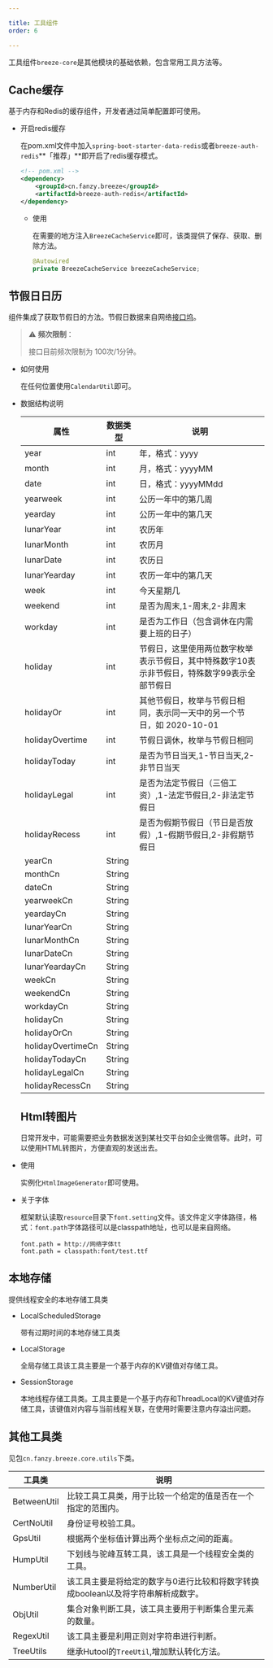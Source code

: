 ```yaml
---  

title: 工具组件  
order: 6 

---
```


工具组件`breeze-core`是其他模块的基础依赖，包含常用工具方法等。

## Cache缓存

基于内存和Redis的缓存组件，开发者通过简单配置即可使用。

* 开启redis缓存
  
  在pom.xml文件中加入`spring-boot-starter-data-redis`或者`breeze-auth-redis`**「推荐」**即开启了redis缓存模式。
  
  ```xml
  <!-- pom.xml -->
  <dependency>
      <groupId>cn.fanzy.breeze</groupId>
      <artifactId>breeze-auth-redis</artifactId>
  </dependency>
  ```
  
  * 使用
    
    在需要的地方注入`BreezeCacheService`即可，该类提供了保存、获取、删除方法。
    
    ```java
    @Autowired
    private BreezeCacheService breezeCacheService;
    ```

## 节假日日历

组件集成了获取节假日的方法。节假日数据来自网络[接口坞](http://www.apihubs.cn/#/)。

> ⚠️ **频次限制**：
> 
> 接口目前频次限制为 100次/1分钟。

* 如何使用
  
  在任何位置使用`CalendarUtil`即可。

* 数据结构说明
  
  | 属性                | 数据类型   | 说明                                               |
  | ----------------- | ------ | ------------------------------------------------ |
  | year              | int    | 年，格式：yyyy                                        |
  | month             | int    | 月，格式：yyyyMM                                      |
  | date              | int    | 日，格式：yyyyMMdd                                    |
  | yearweek          | int    | 公历一年中的第几周                                        |
  | yearday           | int    | 公历一年中的第几天                                        |
  | lunarYear         | int    | 农历年                                              |
  | lunarMonth        | int    | 农历月                                              |
  | lunarDate         | int    | 农历日                                              |
  | lunarYearday      | int    | 农历一年中的第几天                                        |
  | week              | int    | 今天星期几                                            |
  | weekend           | int    | 是否为周末,1-周末,2-非周末                                 |
  | workday           | int    | 是否为工作日（包含调休在内需要上班的日子）                            |
  | holiday           | int    | 节假日，这里使用两位数字枚举表示节假日，其中特殊数字10表示非节假日，特殊数字99表示全部节假日 |
  | holidayOr         | int    | 其他节假日，枚举与节假日相同，表示同一天中的另一个节日，如 2020-10-01         |
  | holidayOvertime   | int    | 节假日调休，枚举与节假日相同                                   |
  | holidayToday      | int    | 是否为节日当天,1-节日当天,2-非节日当天                           |
  | holidayLegal      | int    | 是否为法定节假日（三倍工资）,1-法定节假日,2-非法定节假日                  |
  | holidayRecess     | int    | 是否为假期节假日（节日是否放假）,1-假期节假日,2-非假期节假日                |
  | yearCn            | String |                                                  |
  | monthCn           | String |                                                  |
  | dateCn            | String |                                                  |
  | yearweekCn        | String |                                                  |
  | yeardayCn         | String |                                                  |
  | lunarYearCn       | String |                                                  |
  | lunarMonthCn      | String |                                                  |
  | lunarDateCn       | String |                                                  |
  | lunarYeardayCn    | String |                                                  |
  | weekCn            | String |                                                  |
  | weekendCn         | String |                                                  |
  | workdayCn         | String |                                                  |
  | holidayCn         | String |                                                  |
  | holidayOrCn       | String |                                                  |
  | holidayOvertimeCn | String |                                                  |
  | holidayTodayCn    | String |                                                  |
  | holidayLegalCn    | String |                                                  |
  | holidayRecessCn   | String |                                                  |
  
  ## Html转图片
  
  日常开发中，可能需要把业务数据发送到某社交平台如企业微信等。此时，可以使用HTML转图片，方便直观的发送出去。

* 使用
  
  实例化`HtmlImageGenerator`即可使用。

* 关于字体
  
  框架默认读取`resource`目录下`font.setting`文件。该文件定义字体路径，格式：`font.path`字体路径可以是classpath地址，也可以是来自网络。
  
  ```properties
  font.path = http://网络字体tt
  font.path = classpath:font/test.ttf
  ```

## 本地存储

提供线程安全的本地存储工具类

* LocalScheduledStorage 
  
  带有过期时间的本地存储工具类

* LocalStorage
  
  全局存储工具该工具主要是一个基于内存的KV键值对存储工具。

* SessionStorage
  
  本地线程存储工具类。工具主要是一个基于内存和ThreadLocal的KV键值对存储工具，该键值对内容与当前线程关联，在使用时需要注意内存溢出问题。

## 其他工具类

见包`cn.fanzy.breeze.core.utils`下类。

| 工具类         | 说明                                           |
| ----------- | -------------------------------------------- |
| BetweenUtil | 比较工具工具类，用于比较一个给定的值是否在一个指定的范围内。               |
| CertNoUtil  | 身份证号校验工具。                                    |
| GpsUtil     | 根据两个坐标值计算出两个坐标点之间的距离。                        |
| HumpUtil    | 下划线与驼峰互转工具，该工具是一个线程安全类的工具。                   |
| NumberUtil  | 该工具主要是将给定的数字与0进行比较和将数字转换成boolean以及将字符串解析成数字。 |
| ObjUtil     | 集合对象判断工具，该工具主要用于判断集合里元素的数量。                  |
| RegexUtil   | 该工具主要是利用正则对字符串进行判断。                          |
| TreeUtils   | 继承Hutool的`TreeUtil`,增加默认转化方法。                |

